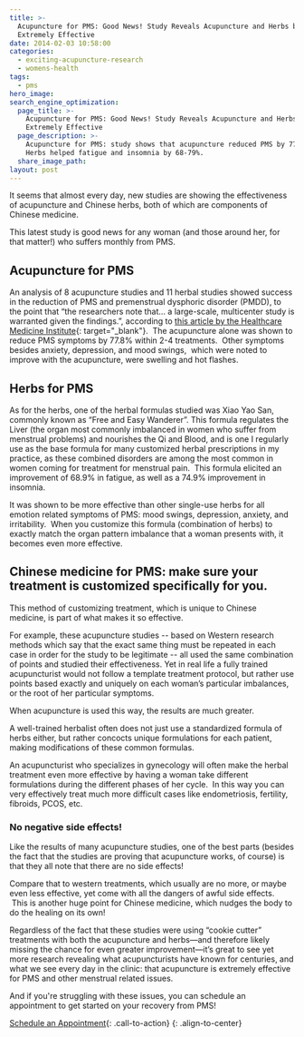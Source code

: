 ```yaml
---
title: >-
  Acupuncture for PMS: Good News! Study Reveals Acupuncture and Herbs both
  Extremely Effective
date: 2014-02-03 10:58:00
categories:
  - exciting-acupuncture-research
  - womens-health
tags:
  - pms
hero_image:
search_engine_optimization:
  page_title: >-
    Acupuncture for PMS: Good News! Study Reveals Acupuncture and Herbs both
    Extremely Effective
  page_description: >-
    Acupuncture for PMS: study shows that acupuncture reduced PMS by 77.8%.
    Herbs helped fatigue and insomnia by 68-79%.
  share_image_path:
layout: post
---
```


It seems that almost every day, new studies are showing the effectiveness of acupuncture and Chinese herbs, both of which are components of Chinese medicine.

This latest study is good news for any woman (and those around her, for that matter!) who suffers monthly from PMS.

## Acupuncture for PMS

An analysis of 8 acupuncture studies and 11 herbal studies showed success in the reduction of PMS and premenstrual dysphoric disorder (PMDD), to the point that “the researchers note that… a large-scale, multicenter study is warranted given the findings.”, according to [this article by the Healthcare Medicine Institute](http://www.healthcmi.com/Acupuncture-Continuing-Education-News/1237-acupunctureherbspmscv4cv6gb34 "Acupuncture treats PMS"){: target="_blank"}. &nbsp;The acupuncture alone was shown to reduce PMS symptoms by 77.8% within 2-4 treatments. &nbsp;Other symptoms besides anxiety, depression, and mood swings, &nbsp;which were noted to improve with the acupuncture, were swelling and hot flashes.

## Herbs for PMS

As for the herbs, one of the herbal formulas studied was Xiao Yao San, commonly known as “Free and Easy Wanderer”. This formula regulates the Liver (the organ most commonly imbalanced in women who suffer from menstrual problems) and nourishes the Qi and Blood, and is one I regularly use as the base formula for many customized herbal prescriptions in my practice, as these combined disorders are among the most common in women coming for treatment for menstrual pain. &nbsp;This formula elicited an improvement of 68.9% in fatigue, as well as a 74.9% improvement in insomnia.

It was shown to be more effective than other single-use herbs for all emotion related symptoms of PMS: mood swings, depression, anxiety, and irritability.&nbsp; When you customize this formula (combination of herbs) to exactly match the organ pattern imbalance that a woman presents with, it becomes even more effective.

## Chinese medicine for PMS: make sure your treatment is customized specifically for you.

This method of customizing treatment, which is unique to Chinese medicine, is part of what makes it so effective.

For example, these acupuncture studies -- based on Western research methods which say that the exact same thing must be repeated in each case in order for the study to be legitimate -- all used the same combination of points and studied their effectiveness. Yet in real life a fully trained acupuncturist would not follow a template treatment protocol, but rather use points based exactly and uniquely on each woman’s particular imbalances, or the root of her particular symptoms.

When acupuncture is used this way, the results are much greater. &nbsp;

A well-trained herbalist often does not just use a standardized formula of herbs either, but rather concocts unique formulations for each patient, making modifications of these common formulas.&nbsp;

An acupuncturist who specializes in gynecology will often make the herbal treatment even more effective by having a woman take different formulations during the different phases of her cycle.&nbsp; In this way you can very effectively treat much more difficult cases like endometriosis, fertility, fibroids, PCOS, etc.

### No negative side effects!

Like the results of many acupuncture studies, one of the best parts (besides the fact that the studies are proving that acupuncture works, of course) is that they all note that there are no side effects!&nbsp;

Compare that to western treatments, which usually are no more, or maybe even less effective, yet come with all the dangers of awful side effects. &nbsp;This is another huge point for Chinese medicine, which nudges the body to do the healing on its own!

Regardless of the fact that these studies were using “cookie cutter” treatments with both the acupuncture and herbs—and therefore likely missing the chance for even greater improvement—it’s great to see yet more research revealing what acupuncturists have known for centuries, and what we see every day in the clinic: that acupuncture is extremely effective for PMS and other menstrual related issues.

And if you're struggling with these issues, you can schedule an appointment to get started on your recovery from PMS!

[Schedule an Appointment](/make-an-appointment/){: .call-to-action}
{: .align-to-center}

&nbsp;